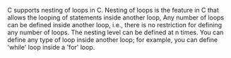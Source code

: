 C supports nesting of loops in C. Nesting of loops is the feature in C that allows the looping of statements inside another loop,
Any number of loops can be defined inside another loop, i.e., there is no restriction for defining any number of loops. The nesting level can be defined at n times. You can define any type of loop inside another loop; for example, you can define 'while' loop inside a 'for' loop.

